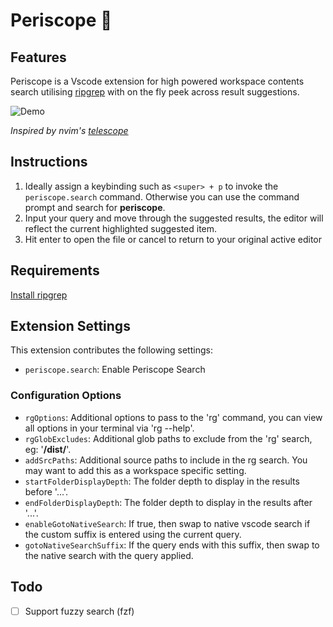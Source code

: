 # Periscope 🫧

## Features

Periscope is a Vscode extension for high powered workspace contents search utilising [ripgrep](https://github.com/BurntSushi/ripgrep) with on the fly peek across result suggestions.

![Demo](https://github.com/joshmu/periscope/blob/master/assets/demo.gif?raw=true)

_Inspired by nvim's [telescope](https://github.com/nvim-telescope/telescope.nvim)_

## Instructions

1. Ideally assign a keybinding such as `<super> + p` to invoke the `periscope.search` command.  Otherwise you can use the command prompt and search for __periscope__.
2. Input your query and move through the suggested results, the editor will reflect the current highlighted suggested item.
3. Hit enter to open the file or cancel to return to your original active editor

## Requirements

[Install ripgrep](https://github.com/BurntSushi/ripgrep#installation)

## Extension Settings

This extension contributes the following settings:

* `periscope.search`: Enable Periscope Search

### Configuration Options

* `rgOptions`: Additional options to pass to the 'rg' command, you can view all options in your terminal via 'rg --help'.
* `rgGlobExcludes`: Additional glob paths to exclude from the 'rg' search, eg: '__/dist/__'.
* `addSrcPaths`: Additional source paths to include in the rg search. You may want to add this as a workspace specific setting.
* `startFolderDisplayDepth`: The folder depth to display in the results before '...'.
* `endFolderDisplayDepth`: The folder depth to display in the results after '...'.
* `enableGotoNativeSearch`: If true, then swap to native vscode search if the custom suffix is entered using the current query.
* `gotoNativeSearchSuffix`: If the query ends with this suffix, then swap to the native search with the query applied.

## Todo

* [ ] Support fuzzy search (fzf)
